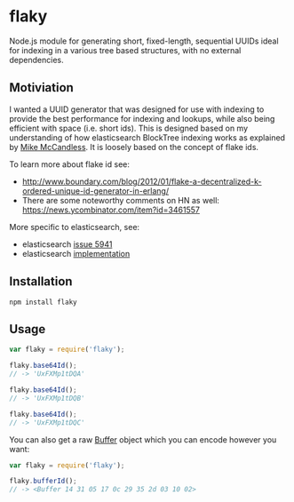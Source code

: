 # flaky
Node.js module for generating short, fixed-length, sequential UUIDs ideal for indexing in a various tree based structures, with no external dependencies.

## Motiviation
I wanted a UUID generator that was designed for use with indexing to provide the best performance for indexing and lookups, while also being efficient with space (i.e. short ids). This is designed based on my understanding of how elasticsearch BlockTree indexing works as explained by [Mike McCandless](http://blog.mikemccandless.com/2014/05/choosing-fast-unique-identifier-uuid.html). It is loosely based on the concept of flake ids.

To learn more about flake id see:
* http://www.boundary.com/blog/2012/01/flake-a-decentralized-k-ordered-unique-id-generator-in-erlang/
* There are some noteworthy comments on HN as well: https://news.ycombinator.com/item?id=3461557

More specific to elasticsearch, see:
* elasticsearch [issue 5941](https://github.com/elastic/elasticsearch/issues/5941)
* elasticsearch [implementation](https://github.com/elastic/elasticsearch/blob/9c1ac95ba8e593c90b4681f2a554b12ff677cf89/src/main/java/org/elasticsearch/common/TimeBasedUUIDGenerator.java)

## Installation
```
npm install flaky
```

## Usage

```js
var flaky = require('flaky');

flaky.base64Id();
// -> 'UxFXMp1tDQA'

flaky.base64Id();
// -> 'UxFXMp1tDQB'

flaky.base64Id();
// -> 'UxFXMp1tDQC'
```

You can also get a raw [Buffer](https://nodejs.org/api/buffer.html) object which you can encode however you want:
```js
var flaky = require('flaky');

flaky.bufferId();
// -> <Buffer 14 31 05 17 0c 29 35 2d 03 10 02>
```